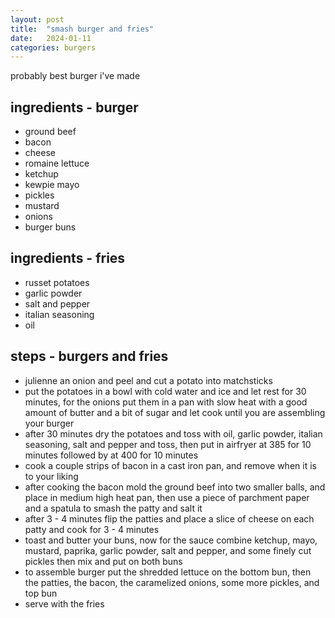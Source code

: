 ```yaml
---
layout: post
title:  "smash burger and fries"
date:   2024-01-11
categories: burgers
---
```


probably best burger i've made

## ingredients - burger

- ground beef
- bacon
- cheese
- romaine lettuce
- ketchup
- kewpie mayo
- pickles
- mustard
- onions
- burger buns

## ingredients - fries

- russet potatoes
- garlic powder
- salt and pepper
- italian seasoning
- oil

## steps -  burgers and fries

- julienne an onion and peel and cut a potato into matchsticks 
- put the potatoes in a bowl with cold water and ice and let rest for 30 minutes, for the onions put them in a pan with slow heat with a good amount of butter and a bit of sugar and let cook until you are assembling your burger
- after 30 minutes dry the potatoes and toss with oil, garlic powder, italian seasoning, salt and pepper and toss, then put in airfryer at 385 for 10 minutes followed by at 400 for 10 minutes
- cook a couple strips of bacon in a cast iron pan, and remove when it is to your liking
- after cooking the bacon mold the ground beef into two smaller balls, and place in medium high heat pan, then use a piece of parchment paper and a spatula to smash the patty and salt it
- after 3 - 4 minutes flip the patties and place a slice of cheese on each patty and cook for 3 - 4 minutes
- toast and butter your buns, now for the sauce combine ketchup, mayo, mustard, paprika, garlic powder, salt and pepper, and some finely cut pickles then mix and put on both buns
- to assemble burger put the shredded lettuce on the bottom bun, then the patties, the bacon, the caramelized onions, some more pickles, and top bun
- serve with the fries